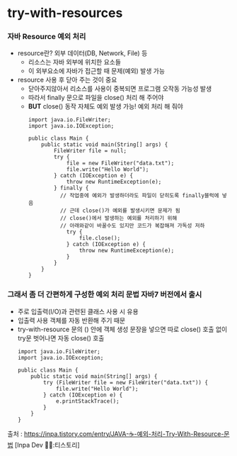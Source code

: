 # try-with-resources
### 자바 Resource 예외 처리
- resource란? 외부 데이터(DB, Network, File) 등
    - 리소스는 자바 외부에 위치한 요소들
    - 이 외부요소에 자바가 접근할 때 문제(예외) 발생 가능
- resource 사용 후 닫아 주는 것이 중요
    - 닫아주지않아서 리소스를 사용이 중복되면 프로그램 오작동 가능성 발생
    - 따라서 finally 문으로 파일을 close() 처리 해 주어야
    - **BUT** close() 동작 자체도 예외 발생 가능! 예외 처리 해 줘야
      ```
      import java.io.FileWriter;
      import java.io.IOException;
      
      public class Main {
          public static void main(String[] args) {
              FileWriter file = null;
              try {
                  file = new FileWriter("data.txt");
                  file.write("Hello World");
              } catch (IOException e) {
                  throw new RuntimeException(e);
              } finally {
                // 작업중에 예외가 발생하더라도 파일이 닫히도록 finally블럭에 넣음
                // 근데 close()가 예외를 발생시키면 문제가 됨
                // close()에서 발생하는 예외를 처리하기 위해
                // 아래와같이 바꿀수도 있지만 코드가 복잡해져 가독성 저하
                  try {
                      file.close();
                  } catch (IOException e) {
                      throw new RuntimeException(e);
                  }
              }
          }
      }
      ```
### 그래서 좀 더 간편하게 구성한 예외 처리 문법 자바7 버전에서 출시
- 주로 입출력(I/O)과 관련된 클래스 사용 시 유용
- 입출력 사용 객체를 자동 반환해 주기 때문
- try-with-resource 문의 () 안에 객체 생성 문장을 넣으면
  따로 close() 호출 없이 try문 벗어나면 자동 close() 호출
  ```
  import java.io.FileWriter;
  import java.io.IOException;
  
  public class Main {
      public static void main(String[] args) {
          try (FileWriter file = new FileWriter("data.txt")) {
              file.write("Hello World");
          } catch (IOException e) {
              e.printStackTrace();
          }
      }
  }
  ```



출처 : https://inpa.tistory.com/entry/JAVA-☕-예외-처리-Try-With-Resource-문법 [Inpa Dev 👨‍💻:티스토리]
